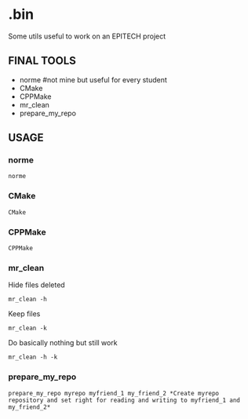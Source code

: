 # .bin

Some utils useful to work on an EPITECH project

## FINAL TOOLS

- norme #not mine but useful for every student
- CMake
- CPPMake
- mr_clean
- prepare_my_repo

## USAGE

### norme

```
norme
```

### CMake

```
CMake
```

### CPPMake

```
CPPMake
```

### mr_clean

Hide files deleted
```
mr_clean -h
```

Keep files
```
mr_clean -k
```

Do basically nothing but still work
```
mr_clean -h -k
```

### prepare_my_repo

```
prepare_my_repo myrepo myfriend_1 my_friend_2 *Create myrepo repository and set right for reading and writing to myfriend_1 and my_friend_2*
```
